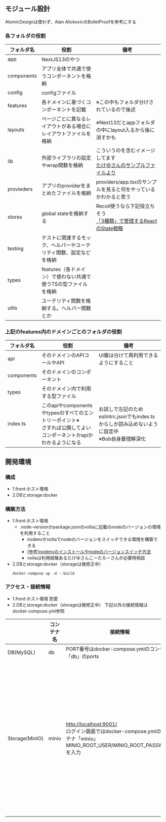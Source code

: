 

## モジュール設計
AtomicDesignは使わず、Alan AlickovicのBulletProofを参考にする


### 各フォルダの役割

| フォルダ名| 役割 | 備考 |
| ---- | ---- | ---- |
| app | NextJS13のやつ |  |
| components | アプリ全体で共通で使うコンポーネントを格納 |  |
| config | configファイル |  |
| features | 各ドメインに基づくコンポーネントを記載 | ※この中もフォルダ分けされているので後述 |
| layouts | ページごとに異なるレイアウトがある場合にレイアウトファイルを格納 | ※Next13だとappフォルダの中にlayout入るから後に消すかも |
| lib | 外部ライブラリの設定やwrap関数を格納 | こういうのを含むイメージしてます<br/>[たけゆさんのサンプルファイルより](https://github.com/qin-team-recipe/08-recipe-app/blob/43830d0d71c3ad01852fe65a227a755ba61b539e/src/server/trpc.ts) |
| provieders | アプリのproviderをまとめたファイルを格納  | providers/app.tsxのサンプルを見ると何をやっているかわかると思う |
| stores | global stateを格納する | Recoil使うなら下記役立ちそう<br/>[「3種類」で管理するReactのState戦略](https://zenn.dev/yoshiko/articles/607ec0c9b0408d) |
| testing | テストに関連するモック、ヘルパーやユーテリティ関数、設定などを格納 |  |
| types | features（各ドメイン）で使わない共通で使うTSの型ファイルを格納  |  |
| utils | ユーテリティ関数を格納する。ヘルパー関数とか |  |

### 上記のfeatures内のドメインごとのフォルダの役割

| フォルダ名| 役割 | 備考 |
| ---- | ---- | ---- |
| api | そのドメインのAPIコールやAPI | UI層は分けて再利用できるようにすること |
| components | そのドメインのコンポーネント |  |
| types | そのドメイン内で利用する型ファイル |  |
| index.ts | このapiやcomponentsやtypesのすべてのエントリーポイント※<br/>さすれば公開してよいコンポーネントかapiかわかるようになる | お試しで左記のためeslintrc.jsonでもindex.tsからしか読み込めないように設定中<br/>※Bob自身要理解深化 |


## 開発環境
### 構成
- 1.front:ホスト環境
- 2.DBとstorage:docker

### 構築方法
- 1.front:ホスト環境
    - .node-versionかpackage.jsonのvoltaに記載のnodeのバージョンの環境を利用すること
        - nodenvかvoltaでnodeのバージョンをスイッチできる環境を構築できる
        - [[参考]nodenvのインストールやnodeのバージョンスイッチ方法](https://qiita.com/282Haniwa/items/a764cf7ef03939e4cbb1)
        - voltaは利用経験あるたけゆさんこーたろーさんが必要時相談
- 2.DBとstorage:docker（storageは微修正中）
    ```
    docker-compose up -d --build
    ```

### アクセス・接続情報
- 1.front:ホスト環境
割愛
- 2.DBとstorage:docker（storageは微修正中）
下記以外の接続情報はdocker-compose.yml参照

|  | コンテナ名 | 接続情報 | 備考 |
| ---- | ---- | ---- | ---- |
|  DB(MySQL)  | db | PORT番号はdocker-compose.ymlのコンテナ「db」のports  |  |
|  Storage(MinIO)  | minio | [http://localhost:9001/](http://localhost:9001/) <br/> ログイン画面ではdocker-compose.ymlのコンテナ「minio」<br/>MINIO_ROOT_USER/MINIO_ROOT_PASSWORDを入力| 開発用バケットapp-recipeを初期生成させてその中にシェフ・レシピ画像をいくつか格納済 |
